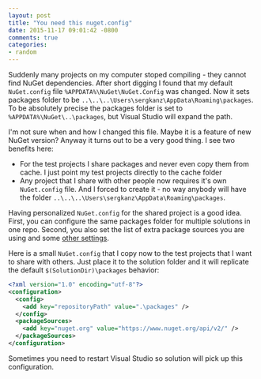```yaml
---
layout: post
title: "You need this nuget.config"
date: 2015-11-17 09:01:42 -0800
comments: true
categories:
- random 
---
```

Suddenly many projects on my computer stoped compiling - they cannot find NuGet dependencies. After short digging I found that my default ```NuGet.config``` file ```%APPDATA%\NuGet\NuGet.Config``` was changed. Now it sets packages folder to be ```..\..\..\Users\sergkanz\AppData\Roaming\packages```. To be absolutely precise the packages folder is set to  ```%APPDATA%\NuGet\..\packages```, but Visual Studio will expand the path.
 
I'm not sure when and how I changed this file. Maybe it is a feature of new NuGet version? Anyway it turns out to be a very good thing. I see two benefits here:

- For the test projects I share packages and never even copy them from cache. I just point my test projects directly to the cache folder
- Any project that I share with other people now requires it's own ```NuGet.config``` file. And I forced to create it - no way anybody will have the folder ```..\..\..\Users\sergkanz\AppData\Roaming\packages```.   

Having personalized ```NuGet.config``` for the shared project is a good idea. First, you can configure the same packages folder for multiple solutions in one repo. Second, you also set the list of extra package sources you are using and some [other settings](http://docs.nuget.org/consume/nuget-config-file).

Here is a small ```NuGet.config``` that I copy now to the test projects that I want to share with others. Just place it to the solution folder and it will replicate the default ```$(SolutionDir)\packages``` behavior:

``` xml
<?xml version="1.0" encoding="utf-8"?>
<configuration>
  <config>
    <add key="repositoryPath" value=".\packages" />
  </config>
  <packageSources>
    <add key="nuget.org" value="https://www.nuget.org/api/v2/" />
  </packageSources>
</configuration>
```

Sometimes you need to restart Visual Studio so solution will pick up this configuration. 